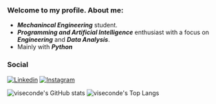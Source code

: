 ### Welcome to my profile. About me:
* ___Mechanincal Engineering___ student.
* ___Programming and Artificial Intelligence___ enthusiast with a focus on ___Engineering___ and ___Data Analysis___.
* Mainly with ___Python___

### Social
[![Linkedin]( https://img.shields.io/badge/LinkedIn-0077B5?style=for-the-badge&logo=linkedin&logoColor=white)](http://www.linkedin.com/in/caio-m-nicacio)
[![Instagram]( https://img.shields.io/badge/Instagram-E4405F?style=for-the-badge&logo=instagram&logoColor=white)](http://www.instagram.com/caio.nicc)

![viseconde's GitHub stats](https://github-readme-stats.vercel.app/api?username=caio-nicacio&show_icons=true&theme=github_dark)
![viseconde's Top Langs](https://github-readme-stats.vercel.app/api/top-langs/?username=caio-nicacio&layout=compact&theme=github_dark)
